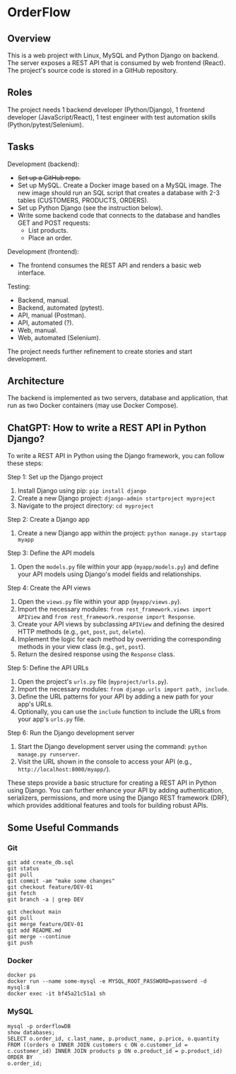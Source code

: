 # OrderFlow

## Overview

This is a web project with Linux, MySQL and Python Django on backend. The server exposes a REST API that is consumed by web frontend (React). The project's source code is stored in a GitHub repository.

## Roles

The project needs 1 backend developer (Python/Django), 1 frontend developer (JavaScript/React), 1 test engineer with test automation skills (Python/pytest/Selenium).

## Tasks

Development (backend):
- ~~Set up a GitHub repo.~~
- Set up MySQL. Create a Docker image based on a MySQL image. The new image should run an SQL script that creates a database with 2-3 tables (CUSTOMERS, PRODUCTS, ORDERS).
- Set up Python Django (see the instruction below).
- Write some backend code that connects to the database and handles GET and POST requests:
    - List products.
    - Place an order.

Development (frontend):
- The frontend consumes the REST API and renders a basic web interface.

Testing:
- Backend, manual.
- Backend, automated (pytest).
- API, manual (Postman).
- API, automated (?).
- Web, manual.
- Web, automated (Selenium).

The project needs further refinement to create stories and start development.

## Architecture

The backend is implemented as two servers, database and application, that run as two Docker containers (may use Docker Compose).

## ChatGPT: How to write a REST API in Python Django?

To write a REST API in Python using the Django framework, you can follow these steps:

Step 1: Set up the Django project
1. Install Django using pip: `pip install django`
2. Create a new Django project: `django-admin startproject myproject`
3. Navigate to the project directory: `cd myproject`

Step 2: Create a Django app
1. Create a new Django app within the project: `python manage.py startapp myapp`

Step 3: Define the API models
1. Open the `models.py` file within your app (`myapp/models.py`) and define your API models using Django's model fields and relationships.

Step 4: Create the API views
1. Open the `views.py` file within your app (`myapp/views.py`).
2. Import the necessary modules: `from rest_framework.views import APIView` and `from rest_framework.response import Response`.
3. Create your API views by subclassing `APIView` and defining the desired HTTP methods (e.g., `get`, `post`, `put`, `delete`).
4. Implement the logic for each method by overriding the corresponding methods in your view class (e.g., `get`, `post`).
5. Return the desired response using the `Response` class.

Step 5: Define the API URLs
1. Open the project's `urls.py` file (`myproject/urls.py`).
2. Import the necessary modules: `from django.urls import path, include`.
3. Define the URL patterns for your API by adding a new path for your app's URLs.
4. Optionally, you can use the `include` function to include the URLs from your app's `urls.py` file.

Step 6: Run the Django development server
1. Start the Django development server using the command: `python manage.py runserver`.
2. Visit the URL shown in the console to access your API (e.g., `http://localhost:8000/myapp/`).

These steps provide a basic structure for creating a REST API in Python using Django. You can further enhance your API by adding authentication, serializers, permissions, and more using the Django REST framework (DRF), which provides additional features and tools for building robust APIs.

## Some Useful Commands

### Git
```
git add create_db.sql
git status
git pull
git commit -am "make some changes"
git checkout feature/DEV-01 
git fetch
git branch -a | grep DEV

git checkout main
git pull
git merge feature/DEV-01 
git add README.md
git merge --continue
git push
```
### Docker
```
docker ps
docker run --name some-mysql -e MYSQL_ROOT_PASSWORD=password -d mysql:8
docker exec -it bf45a21c51a1 sh
```
### MySQL
```
mysql -p orderflowDB
show databases;
SELECT o.order_id, c.last_name, p.product_name, p.price, o.quantity FROM ((orders o INNER JOIN customers c ON o.customer_id = c.customer_id) INNER JOIN products p ON o.product_id = p.product_id) ORDER BY 
o.order_id;
```
